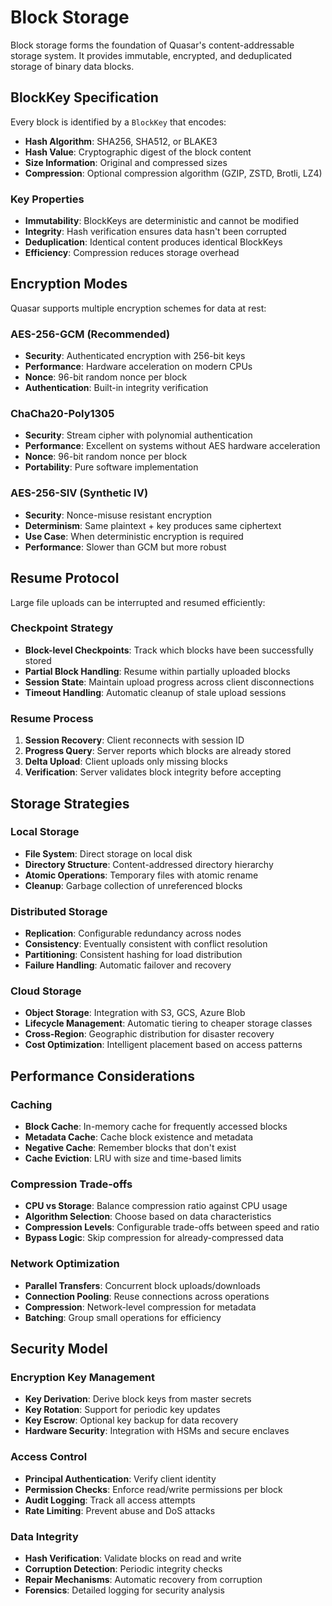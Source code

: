 # Block Storage

Block storage forms the foundation of Quasar's content-addressable storage system. It provides immutable, encrypted, and deduplicated storage of binary data blocks.

## BlockKey Specification

Every block is identified by a `BlockKey` that encodes:
- **Hash Algorithm**: SHA256, SHA512, or BLAKE3
- **Hash Value**: Cryptographic digest of the block content
- **Size Information**: Original and compressed sizes
- **Compression**: Optional compression algorithm (GZIP, ZSTD, Brotli, LZ4)

### Key Properties
- **Immutability**: BlockKeys are deterministic and cannot be modified
- **Integrity**: Hash verification ensures data hasn't been corrupted
- **Deduplication**: Identical content produces identical BlockKeys
- **Efficiency**: Compression reduces storage overhead

## Encryption Modes

Quasar supports multiple encryption schemes for data at rest:

### AES-256-GCM (Recommended)
- **Security**: Authenticated encryption with 256-bit keys
- **Performance**: Hardware acceleration on modern CPUs
- **Nonce**: 96-bit random nonce per block
- **Authentication**: Built-in integrity verification

### ChaCha20-Poly1305
- **Security**: Stream cipher with polynomial authentication
- **Performance**: Excellent on systems without AES hardware acceleration
- **Nonce**: 96-bit random nonce per block
- **Portability**: Pure software implementation

### AES-256-SIV (Synthetic IV)
- **Security**: Nonce-misuse resistant encryption
- **Determinism**: Same plaintext + key produces same ciphertext
- **Use Case**: When deterministic encryption is required
- **Performance**: Slower than GCM but more robust

## Resume Protocol

Large file uploads can be interrupted and resumed efficiently:

### Checkpoint Strategy
- **Block-level Checkpoints**: Track which blocks have been successfully stored
- **Partial Block Handling**: Resume within partially uploaded blocks
- **Session State**: Maintain upload progress across client disconnections
- **Timeout Handling**: Automatic cleanup of stale upload sessions

### Resume Process
1. **Session Recovery**: Client reconnects with session ID
2. **Progress Query**: Server reports which blocks are already stored
3. **Delta Upload**: Client uploads only missing blocks
4. **Verification**: Server validates block integrity before accepting

## Storage Strategies

### Local Storage
- **File System**: Direct storage on local disk
- **Directory Structure**: Content-addressed directory hierarchy
- **Atomic Operations**: Temporary files with atomic rename
- **Cleanup**: Garbage collection of unreferenced blocks

### Distributed Storage
- **Replication**: Configurable redundancy across nodes
- **Consistency**: Eventually consistent with conflict resolution
- **Partitioning**: Consistent hashing for load distribution
- **Failure Handling**: Automatic failover and recovery

### Cloud Storage
- **Object Storage**: Integration with S3, GCS, Azure Blob
- **Lifecycle Management**: Automatic tiering to cheaper storage classes
- **Cross-Region**: Geographic distribution for disaster recovery
- **Cost Optimization**: Intelligent placement based on access patterns

## Performance Considerations

### Caching
- **Block Cache**: In-memory cache for frequently accessed blocks
- **Metadata Cache**: Cache block existence and metadata
- **Negative Cache**: Remember blocks that don't exist
- **Cache Eviction**: LRU with size and time-based limits

### Compression Trade-offs
- **CPU vs Storage**: Balance compression ratio against CPU usage
- **Algorithm Selection**: Choose based on data characteristics
- **Compression Levels**: Configurable trade-offs between speed and ratio
- **Bypass Logic**: Skip compression for already-compressed data

### Network Optimization
- **Parallel Transfers**: Concurrent block uploads/downloads
- **Connection Pooling**: Reuse connections across operations
- **Compression**: Network-level compression for metadata
- **Batching**: Group small operations for efficiency

## Security Model

### Encryption Key Management
- **Key Derivation**: Derive block keys from master secrets
- **Key Rotation**: Support for periodic key updates
- **Key Escrow**: Optional key backup for data recovery
- **Hardware Security**: Integration with HSMs and secure enclaves

### Access Control
- **Principal Authentication**: Verify client identity
- **Permission Checks**: Enforce read/write permissions per block
- **Audit Logging**: Track all access attempts
- **Rate Limiting**: Prevent abuse and DoS attacks

### Data Integrity
- **Hash Verification**: Validate blocks on read and write
- **Corruption Detection**: Periodic integrity checks
- **Repair Mechanisms**: Automatic recovery from corruption
- **Forensics**: Detailed logging for security analysis 